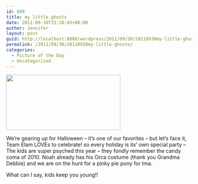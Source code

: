 ```yaml
---
id: 899
title: my little ghosts
date: 2011-09-30T15:20:43+00:00
author: Jennifer
layout: post
guid: http://localhost:8888/wordpress/2011/09/30/20110930my-little-ghosts/
permalink: /2011/09/30/20110930my-little-ghosts/
categories:
  - Picture of the Day
  - Uncategorized
---
```

<a rel="attachment wp-att-1131" href="http://static.squarespace.com/static/50db6bb3e4b015296cd43789/50dfa5b1e4b0dc6320e0b5ea/50dfa5f0e4b0dc6320e0bd49/1356834288060/?format=original"><img title="IMG_0087" height="150" alt="" width="310" class="alignnone size-thumbnail wp-image-1131" src="http://static.squarespace.com/static/50db6bb3e4b015296cd43789/50dfa5b1e4b0dc6320e0b5ea/50dfa5b3e4b0dc6320e0b840/1317395955000/?format=original" /></a>
  
We&#8217;re gearing up for Halloween &#8211; it&#8217;s one of our favorites &#8211; but let&#8217;s face it, Team Elam LOVEs to celebrate! so every holiday is its&#8217; own special party &#8211; The kids are super psyched this year &#8211; they fondly remember the candy coma of 2010. Noah already has his Orca costume (thank you Grandma Debbie) and we are on the hunt for a pinky pie pony for Ima.

What can I say, kids keep you young!!

&nbsp;

&nbsp;